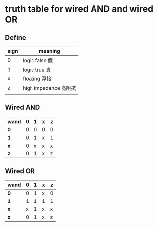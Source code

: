 # truth table for wired AND and wired OR


## Define

|   sign        | meaning       |
| ------------- | ------------- |
|    0          | logic false 假  |
|    1          | logic true  真  |
|    x          | floating    浮接  |
|    z          | high impedance 高阻抗 |
|   |   |

## Wired AND
| wand  | 0 | 1 | x | z |
| ------------- | ------------- | ------------- | ------------- | ------------- | 
|     **0**         |      0        |        0      |     0         |      0        | 
|     **1**         |      0        |        1      |     x         |      1        | 
|     **x**         |      0        |        x      |     x         |      x        | 
|     **z**         |      0        |        1      |     x         |      z        | 



## Wired OR
| wand  | 0 | 1 | x | z |
| ------------- | ------------- | ------------- | ------------- | ------------- | 
|     **0**         |      0        |        1      |     x         |      0        | 
|     **1**         |      1        |        1      |     1         |      1        | 
|     **x**         |      x        |        1      |     x         |      x        | 
|     **z**         |      0        |        1      |     x         |      z        | 

